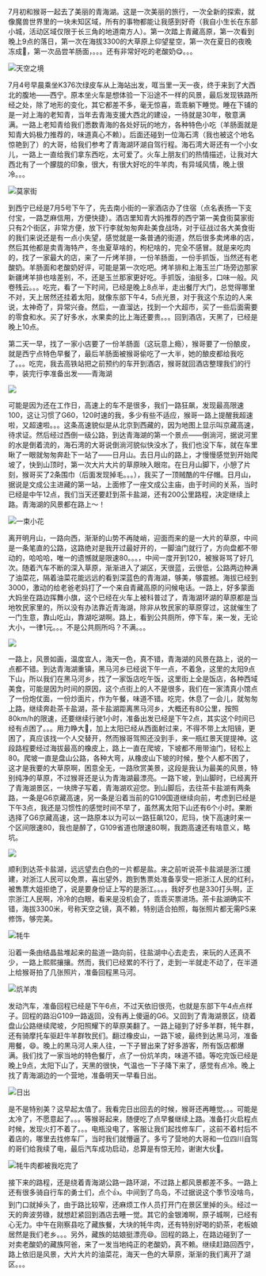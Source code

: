7月初和猴哥一起去了美丽的青海湖。这是一次美丽的旅行，一次全新的探索，就像魔兽世界里的一块未知区域，所有的事物都能让我感到好奇（我自小生长在东部小城，活动区域仅限于长三角的地道南方人）。第一次踏上青藏高原，第一次看到晚上9点的落日，第一次在海拔3300的大草原上仰望星空，第一次在夏日的夜晚冻成🐶，第一次品尝羊肠面，。。。还有非常好吃的老酸奶😋。。。

![天空之境](https://github.com/alxbean/alxbean.github.io/blob/master/assets/qinghaihu/IMG_3037.JPG?raw=true)

7月4号早晨乘坐K376次绿皮车从上海站出发，哐当里一天一夜，终于来到了大西北的腹地——西宁。原本坐火车是想体验一下沿途不一样的风景，最后发现铁路所经之处，除了地形的变化，其它都差不多，毫无惊喜，乖乖躺下睡觉。睡在下铺的是一对上海的老知青，当年去青海支援大西北的建设，一待就是30年，敬意满满。一路上老知青给我们悉数青海的各处好玩的地方，各种特色小吃（羊肠面就是知青大妈极力推荐的，味道真心不赖）。后面还碰到一位海石湾（我也被这个地名惊艳到了）的大哥，给我们参考了青海湖环湖自驾行程。海石湾大哥还有一个小女儿，一路上一直给我们拿东西吃，太可爱了。火车上朋友们的热情描述，让我对大西北有了一个朦胧的印象，很大，有很大好吃的牛羊肉，有异域风情，晚上很冷。。。

![莫家街](https://github.com/alxbean/alxbean.github.io/blob/master/assets/qinghaihu/IMG_2969.JPG?raw=true)

到西宁已经是7月5号下午了，先去南小街的一家酒店办了住宿（点名表扬一下支付宝，一路芝麻信用，方便快捷）。酒店里知青大妈推荐的西宁第一美食街莫家街只有2个街区，非常方便，放下行李就匆匆奔赴美食战场，对于征战过各大美食街的我们来说还是有一点小失望，感觉就是一条普通的街道，然后很多卖烤串的店，然后其他都是卖青海特产，冬虫夏草啥的，枸杞啥的，完全不感冒。就是来吃肉的，找了一家最大的店，来了一斤烤羊排，一份羊肠面，一份手抓饭，当然还有老酸奶。羊肠面和老酸奶好评，可能是第一次吃吧。烤羊排和上海玉兰广场旁边那家新疆烤羊排也啥差别，不，还是玉兰那家更好吃。手抓饭，油挺多，口味一般。风卷残云。。。吃完，看了一下时间，已经是晚上8点半，走出餐厅大门，总觉得哪里不对，天上居然还挂着太阳，就像东部下午4，5点光景，对于我这个东边的人来说，太神奇了，异常兴奋。然后，一直溜达，找到一个大超市，买了一些后面需要的零食和水。买了好多水，水果卖的比上海还要贵。。。回到酒店，天黑了，已经是晚上10点。

第二天一早，找了一家小店要了一份羊肠面（这玩意上瘾），猴哥要了一份酿皮，就是西宁点特色早餐了，最后羊肠面被猴哥偷吃了一大半，她的酿皮都给我吃了。。。吃完，我去高铁站把之前预约的车开到酒店，猴哥就回酒店整理我们的行李，装完行李准备出发——青海湖

![](https://github.com/alxbean/alxbean.github.io/blob/master/assets/qinghaihu/IMG_2973.JPG?raw=true)

可能是因为还在工作日，高速上的车不是很多，我们一路狂飙，发现最高限速100，这让习惯了G60，120时速的我，多少有些不适应，猴哥一路上提醒我超速啦，又超速啦。。。这条高速貌似是从北京到西藏的，因为地图上显示叫京藏高速，待求证。然后经过西倒一级公路，到达青海湖的第一个景点——倒淌河，据说河里的水是倒着流的，海石湾的大哥说倒淌河貌似快没水了，我们也没下车，就在车里瞅了一眼就匆匆奔赴下一站了——日月山。去日月山的路上，才慢慢感觉到开始爬坡了，快到山顶时，第一次大片大片的草原映入眼帘。在日月山脚下，小憩了片刻，猴哥买了2条围巾（后面发现掉毛。。。），我买了一顶贼酷的牛仔帽。日月山，据说是文成公主进藏的第一站，上面修了一座文成公主庙，由于时间的关系，当时已经是中午12点，我们当天还要赶到茶卡盐湖，还有200公里路程，决定继续上路。青海湖的风景都在路上～！

![一束小花](https://github.com/alxbean/alxbean.github.io/blob/master/assets/qinghaihu/IMG_3116.JPG?raw=true)

离开明月山，一路向西，渐渐的山势不再陡峭，迎面而来的是一大片的草原，中间是一条笔直的公路，这路绝对是我开过最好开的，一脚油门就行了，方向盘都不带动的，哈哈哈，唯一的遗憾就是限速80。。。，中间一度开到120，被猴哥骂了好几次。随着汽车不断的深入草原，渐渐进入了湖区，天很蓝，云很低，公路两边种满了油菜花，隔着油菜花能远远的看到深蓝色的青海湖，够美，够震撼。海拔已经到3000，激动的给老爸老妈打了一个来自青藏高原的问候电话。一路上，好多蒙面大妈坐在路边挥舞小旗，这个已经在火车上被科普过了，青海湖环湖的草原都是当地牧民家里的，所以没有办法靠近青海湖，除非从牧民家的草原穿过，这就催生了一门生意，靠山吃山，靠湖吃湖啊。路上，看到公共厕所，停下车，来一发，无论大小，一律1元。。。不是公共厕所吗？不满。。。

![](https://github.com/alxbean/alxbean.github.io/blob/master/assets/qinghaihu/IMG_3126.JPG?raw=true)

一路上，风景如画，温度宜人，海天一色，真不错，青海湖的风景在路上，说的一点都不错。到达青海湖重镇，黑马河乡已经说下午一点，不着急，这里的太阳9点下山，所以我们在黑马河乡，找了一家饭店吃午饭，这里街上全是饭店，各种西域美食，可能是因为时间的原因，这个点街上的人不是很多，我们在一家清真小馆点了一份炮仗面，一份炒面片，作为午餐，味道不错。吃完，休息了一会儿，就匆匆上路，继续奔赴茶卡盐湖，茶卡盐湖距离黑马河乡，大概还有80公里，按照80km/h的限速，还要继续行驶1小时，准备出发已经是下午2点，其实这个时间已经有点困了。。。用力睁大👀，加上太阳已经从西面射过来，不得不带上太阳镜，更困了，真应该找一个人交替开，然而猴哥驾照还没到手，来一瓶红景天提提神。这段路程要经过海拔最高的橡皮上，路上一直在爬坡，下坡都不用带油门，轻松上80。爬坡一直是盘山公路，各种大弯，从橡皮山下坡的时候，整个人都不困了，这才是我要的大草原啊，困意全无，一路欣赏美景，这段是我认为最美的风景，特别纯净的草原，不过猴哥还是认为青海湖最漂亮。一路下坡，到山脚时，已经离开了青海湖景区，一块牌子写着，青海湖欢迎您。到山脚后，去往茶卡盐湖有两条路，一条是G6京藏高速，另一条是沿着当前的G109国道继续向前，考虑到已经是下午3点，我还是习惯性的感觉时间不早了，虽然离太阳下山还有6个小时。果断选择了G6京藏高速，这一路原本以为可以一路狂飙120，尼玛，快下高速时来一个区间限速80，我也是醉了，G109省道也限速80啊，我跑高速还有啥意义，略坑。

![](https://github.com/alxbean/alxbean.github.io/blob/master/assets/qinghaihu/1178463900.jpg?raw=true)

顺利到达茶卡盐湖，远远望去白色的一片都是盐。来之前听说茶卡盐湖是浙江援建，对浙江人民可以免票，喜出望外，跑到售票处准备享受一把浙江人民的红利，被售票大姐拒绝了，说是要身份证上写的是浙江。。。，我好歹也是330打头啊，正宗浙江人民啊，冷冷的白眼，看来是没机会了，乖乖买票进场。茶卡盐湖确实不错，海拔3300米，号称天空之镜，真不赖，特别适合拍照，每张照片都无需PS来修饰，够完美。

![牦牛](https://github.com/alxbean/alxbean.github.io/blob/master/assets/qinghaihu/IMG_2978.JPG?raw=true)

沿着一条由结晶盐堆起来的盐道一路向前，往盐湖中心去走去，来玩的人还真不少，一路上熙熙攘攘。然而，我们已经累的不行了，走到一半就走不动了，在半道上给猴哥拍了几张照片，准备回程黑马河。

![炕羊肉](https://github.com/alxbean/alxbean.github.io/blob/master/assets/qinghaihu/IMG_3065.JPG?raw=true)

发动汽车，准备回程已经是下午6点，不过天依旧很亮，也就是东部下午4点点样子。回程的路沿G109一路返回，没有再上傻逼的G6。又回到了青海湖景区，绕着盘山公路继续爬坡，夕阳照耀下的草原美翻了。一路上碰到了好多羊群，牦牛群，还有骑摩托车驱赶牛羊群牧民们。翻过橡皮山，一路下坡，最终到达黑马河，准备用餐，😄。晚上的黑马河人来人往，一下子冒出来了好多游客，所有饭店都爆满。我们找了一家当地的特色餐厅，点了一份炕羊肉，味道不错。等吃完饭已经是晚上9点，太阳下山了，天黑的很快，气温也一下子降下来了，感觉有点冷。晚上找了青海湖边的一个营地，准备明天一早看日出。

![日出](https://github.com/alxbean/alxbean.github.io/blob/master/assets/qinghaihu/IMG_3122.JPG?raw=true)

是不是特别美？这早起太值了。我看完日出回去的时候，猴哥还再睡觉。。。可能是太冷了，不愿意起了。。。等猴哥起来，随便吃了点早餐继续上路。准备打火启程点时候，发现火打不着了。。。电瓶没电了，客服让我们起找修车厂，这前不着村后不着店的，哪里去找修车厂，当时我们就懵逼了。多亏了营地的大哥和一位四川自驾的哥们给我续了电，最后汽车成功启动，总算是有惊无险，谢谢大伙🙏。

![牦牛肉都被我吃完了](https://github.com/alxbean/alxbean.github.io/blob/master/assets/qinghaihu/IMG_3133.JPG?raw=true)

接下来的路程，还是绕着青海湖公路一路环湖，不过路上都风景都差不多。一路上还有很多骑自行车的勇士们，点个👍。中间到了鸟岛，不过据说这个季节没啥鸟，到门口就掉头了，由于路比较窄，还麻烦工作人员打开门在景区里掉的头。经过一天的奔波劳碌，就想赶紧回到酒店去睡一觉。其它的金银滩啊，原子城啊，已经有心无力。中午在刚察县吃了藏族餐，大块的牦牛肉，还有特别好喝的奶茶，老板娘居然是我们老乡。。。另外，藏族的姑娘挺漂亮😄。回程的路上，在路边碰到了一对卖老酸奶的藏族阿爸，来了一发当地纯正的老酸奶，真不赖。继续赶路回西宁，路上依旧是风景，大片大片的油菜花，海天一色的大草原，渐渐的我们离开了湖区。。。
